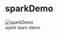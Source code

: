 # sparkDemo 
![sparkDemo](https://travis-ci.org/wuxinbo/sparkDemo.svg?branch=master)   
spark learn demo

